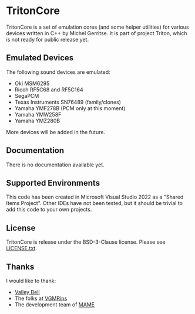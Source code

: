 # TritonCore
TritonCore is a set of emulation cores (and some helper utilities) for various devices written in C++ by Michel Gerritse.
It is part of project Triton, which is not ready for public release yet.

## Emulated Devices
The following sound devices are emulated:
- Oki MSM6295
- Ricoh RF5C68 and RF5C164
- SegaPCM
- Texas Instruments SN76489 (family/clones)
- Yamaha YMF278B (PCM only at this moment)
- Yamaha YMW258F
- Yamaha YMZ280B

More devices will be added in the future.

## Documentation
There is no documentation available yet.

## Supported Environments
This code has been created in Microsoft Visual Studio 2022 as a "Shared Items Project".
Other IDEs have not been tested, but it should be trivial to add this code to your own projects.

## License
TritonCore is release under the BSD-3-Clause license.
Please see [LICENSE.txt](LICENSE.txt).

## Thanks
I would like to thank:
- [Valley Bell](https://github.com/ValleyBell/libvgm)
- The folks at [VGMRips](https://vgmrips.net/packs/)
- The development team of [MAME](https://www.mamedev.org/)
